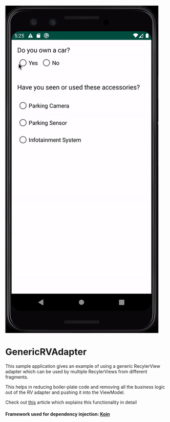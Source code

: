 
![screenshot](./img/rvadapter.gif)
# GenericRVAdapter

This sample application gives an example of using a generic RecylerView adapter which can be used by multiple RecylerViews from different fragments. 

This helps in reducing boiler-plate code and removing all the business logic out of the RV adapter and pushing it into the ViewModel.

Check out [this](https://proandroiddev.com/using-a-generic-recyclerview-adapter-for-all-the-lists-in-your-android-application-6724501a9d) article which explains this functionality in detail

#### Framework used for dependency injection: [Koin](https://github.com/InsertKoinIO/koin)
